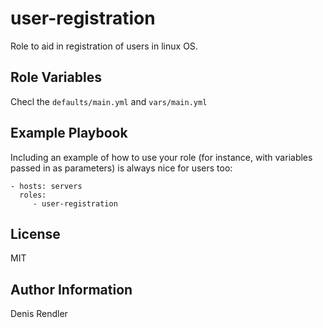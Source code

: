 user-registration
=========

Role to aid in registration of users in linux OS.

Role Variables
--------------

Checl the `defaults/main.yml` and `vars/main.yml`

Example Playbook
----------------

Including an example of how to use your role (for instance, with variables passed in as parameters) is always nice for users too:

    - hosts: servers
      roles:
         - user-registration

License
-------

MIT

Author Information
------------------

Denis Rendler
